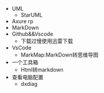 * UML
  * StarUML 
* Axure rp
* MarkDown
* Github&&Vscode
  * 下载过慢使用迅雷下载
* VsCode 
  * MarkMap:MarkDown转思维导图  
* 一个工具箱
  * Html转markdown  
* 查看电脑配置
  * dxdiag